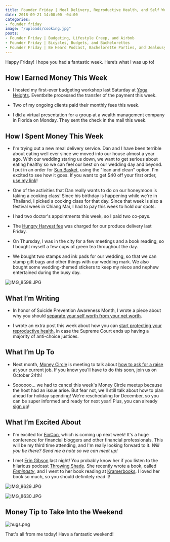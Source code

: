```yaml
---
title: Founder Friday | Meal Delivery, Reproductive Health, and Self Worth
date: 2018-09-21 14:00:00 -04:00
categories:
- founder friday
image: "/uploads/cooking.jpg"
posts:
- Founder Friday | Budgeting, Lifestyle Creep, and Airbnb
- Founder Friday | Bicycles, Budgets, and Bachelorettes
- Founder Friday | Be Heard Podcast, Bachelorette Parties, and Jealousy
---
```


Happy Friday! I hope you had a fantastic week. Here’s what I was up to!

## How I Earned Money This Week

* I hosted my first-ever budgeting workshop last Saturday at [Yoga Heights](https://yogaheightsdc.com/). Eventbrite processed the transfer of the payment this week.

* Two of my ongoing clients paid their monthly fees this week.

* I did a virtual presentation for a group at a wealth management company in Florida on Monday. They sent the check in the mail this week.

## How I Spent Money This Week

* I'm trying out a new meal delivery service. Dan and I have been terrible about eating well ever since we moved into our house almost a year ago. With our wedding staring us down, we want to get serious about eating healthy so we can feel our best on our wedding day and beyond. I put in an order for [Sun Basket](http://www.sunbasket.com), using the "lean and clean" option. I'm excited to see how it goes. If you want to get $40 off your first order, [use my link](https://sunbasket.com/invite/Mary1915063)!

* One of the activities that Dan really wants to do on our honeymoon is taking a cooking class! Since his birthday is happening while we're in Thailand, I picked a cooking class for that day. Since that week is also a festival week in Chiang Mai, I had to pay this week to hold our spots.

* I had two doctor's appointments this week, so I paid two co-pays.

* The [Hungry Harvest fee](http://hharvest.net/m5didTk) was charged for our produce delivery last Friday.

* On Thursday, I was in the city for a few meetings and a book reading, so I bought myself a few cups of green tea throughout the day.

* We bought two stamps and ink pads for our wedding, so that we can stamp gift bags and other things with our wedding mark. We also bought some wedding-themed stickers to keep my niece and nephew entertained during the busy day.

![IMG_8598.JPG](/uploads/IMG_8598.JPG)

## What I’m Writing

* In honor of Suicide Prevention Awareness Month, I wrote a piece about why you should [separate your self worth from your net worth](https://www.maggiegermano.com/blog/why-its-important-to-separate-your-self-worth-from-your-money/).

* I wrote an extra post this week about how you can [start protecting your reproductive health](www.maggiegermano.com/blog/its-time-to-prepare-to-protect-your-reproductive-health/), in case the Supreme Court ends up having a majority of anti-choice justices.

## What I’m Up To

* Next month, [Money Circle](https://www.maggiegermano.com/moneycircle/) is meeting to talk about [how to ask for a raise](https://www.maggiegermano.com/events/how-to-ask-for-a-raise/) at your current job. If you know you'll have to do this soon, join us on October 24th!

* Soooooo... we had to cancel this week's Money Circle meetup because the host had an issue arise. But fear not, we'll still talk about how to plan ahead for holiday spending! We're rescheduling for December, so you can be super informed and ready for next year! Plus, you can already [sign up](https://www.eventbrite.com/e/money-circle-how-to-plan-for-holiday-spending-tickets-50456857820)!

## What I’m Excited About

* I'm excited for [FinCon](https://finconexpo.com/), which is coming up next week! It's a huge conference for financial bloggers and other financial professionals. This will be my third time attending, and I'm really looking forward to it. *Will you be there? Send me a note so we can meet up!*

* I met [Erin Gibson](http://www.gibblertron.com/) last night! You probably know her if you listen to the hilarious podcast [Throwing Shade](http://www.throwingshade.com/). She recently wrote a book, called *[Feminasty](https://www.feminasty.com/)*, and I went to her book reading at [Kramerbooks](http://kramers.com/). I loved her book so much, so you should definitely read it!

![IMG_8629.JPG](/uploads/IMG_8629.JPG)

![IMG_8630.JPG](/uploads/IMG_8630.JPG)

## Money Tip to Take Into the Weekend

![hugs.png](/uploads/hugs.png)

That's all from me today! Have a fantastic weekend!